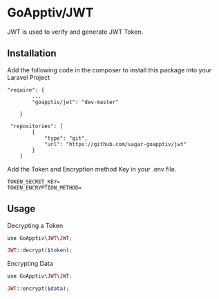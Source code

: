 # GoApptiv/JWT

JWT is used to verify and generate JWT Token.

## Installation

Add the following code in the composer to install this package into your Laravel Project

```composer
"require": {
        ...
        "goapptiv/jwt": "dev-master"

    }
```

```composer
 "repositories": [
        {
            "type": "git",
            "url": "https://github.com/sagar-goapptiv/jwt"
        }
    ]
```

Add the Token and Encryption method Key in your .env file.

```.env
TOKEN_SECRET_KEY=
TOKEN_ENCRYPTION_METHOD=
```

## Usage

Decrypting a Token

```php
use GoApptiv\JWT\JWT;

JWT::decrypt($token);
```

Encrypting Data

```php
use GoApptiv\JWT\JWT;

JWT::encrypt($data);
```
